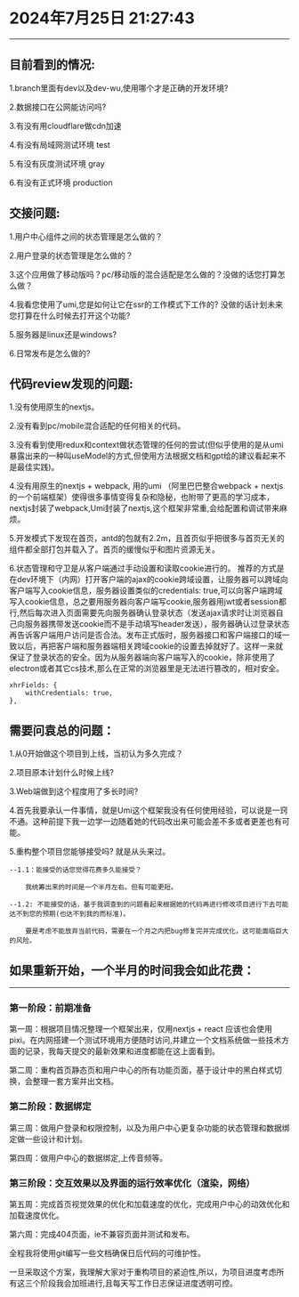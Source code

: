 # 2024年7月25日 21:27:43
------------------------------------------------
## 目前看到的情况:
1.branch里面有dev以及dev-wu,使用哪个才是正确的开发环境?

2.数据接口在公网能访问吗?

3.有没有用cloudflare做cdn加速

4.有没有局域网测试环境 test

5.有没有灰度测试环境  gray

6.有没有正式环境  production



## 交接问题:
1.用户中心组件之间的状态管理是怎么做的？

2.用户登录的状态管理是怎么做的？

3.这个应用做了移动版吗？pc/移动版的混合适配是怎么做的？没做的话您打算怎么做？

4.我看您使用了umi,您是如何让它在ssr的工作模式下工作的? 没做的话计划未来您打算在什么时候去打开这个功能?

5.服务器是linux还是windows?

6.日常发布是怎么做的?

## 代码review发现的问题:
1.没有使用原生的nextjs。

2.没有看到pc/mobile混合适配的任何相关的代码。

3.没有看到使用redux和context做状态管理的任何的尝试(但似乎使用的是从umi暴露出来的一种叫useModel的方式,但使用方法根据文档和gpt给的建议看起来不是最佳实践)。

4.没有用原生的nextjs + webpack, 用的umi （阿里巴巴整合webpack + nextjs的一个前端框架）使得很多事情变得复杂和隐秘，也附带了更高的学习成本，nextjs封装了webpack,Umi封装了nextjs,这个框架非常重,会给配置和调试带来麻烦。

5.开发模式下发现在首页，antd的包就有2.2m，且首页似乎把很多与首页无关的组件都全部打包并载入了。首页的缓慢似乎和图片资源无关。

6.状态管理和守卫是从客户端通过手动设置和读取cookie进行的。
推荐的方式是在dev环境下（内网）打开客户端的ajax的cookie跨域设置，让服务器可以跨域向客户端写入cookie信息，服务器设置类似的credentials: true,可以向客户端跨域写入cookie信息，总之要用服务器向客户端写cookie,服务器用jwt或者session都行,然后每次进入页面需要先向服务器确认登录状态（发送ajax请求时让浏览器自己向服务器携带发送cookie而不是手动填写header发送），服务器确认过登录状态再告诉客户端用户访问是否合法。发布正式版时，服务器接口和客户端接口的域一致以后，再把客户端和服务器端相关跨域cookie的设置去掉就好了。这样一来就保证了登录状态的安全。因为从服务器端向客户端写入的cookie，除非使用了electron或者其它cs技术,那么在正常的浏览器里是无法进行篡改的，相对安全。

    xhrFields: {
        withCredentials: true,
    },

## 需要问袁总的问题：
1.从0开始做这个项目到上线，当初认为多久完成？

2.项目原本计划什么时候上线?

3.Web端做到这个程度用了多长时间?

4.首先我要承认一件事情，就是Umi这个框架我没有任何使用经验，可以说是一窍不通。这种前提下我一边学一边随着她的代码改出来可能会差不多或者更差也有可能。

5.重构整个项目您能够接受吗? 就是从头来过。

    --1.1：能接受的话您觉得花费多久能接受？

        我统筹出来的时间是一个半月左右。但有可能更短。

    --1.2: 不能接受的话，基于我调查到的问题看起来根据她的代码再进行修改项目进行下去可能达不到您的预期(也达不到我的而标准)。

        要是考虑不能放弃当前代码，需要在一个月之内把bug修复完并完成优化，这可能面临巨大的风险。


## 如果重新开始，一个半月的时间我会如此花费：
-------------------------------------------------
### 第一阶段：前期准备
第一周：根据项目情况整理一个框架出来，仅用nextjs + react 应该也会使用pixi。在内网搭建一个测试环境用方便随时访问,并建立一个文档系统做一些技术方面的记录，我每天提交的最新效果和进度都能在这上面看到。

第二周：重构首页静态页和用户中心的所有功能页面，基于设计中的黑白样式切换，会整理一套方案并出文档。

### 第二阶段：数据绑定
第三周：做用户登录和权限控制，以及为用户中心更复杂功能的状态管理和数据绑定做一些设计和计划。

第四周：做用户中心的数据绑定,上传音频等。

### 第三阶段：交互效果以及界面的运行效率优化（渲染，网络）
第五周：完成首页视觉效果的优化和加载速度的优化，完成用户中心的动效优化和加载速度优化。

第六周：完成404页面，ie不兼容页面并测试和发布。

全程我将使用git编写一些文档确保日后代码的可维护性。

一旦采取这个方案，我理解大家对于重构项目的紧迫性,所以，为项目进度考虑所有这三个阶段我会加班进行,且每天写工作日志保证进度透明可控。


